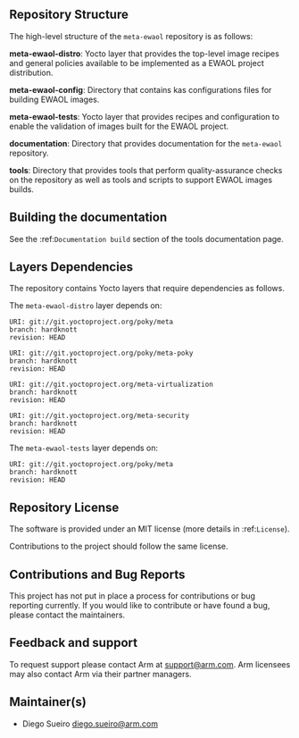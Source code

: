 ## Repository Structure

The high-level structure of the `meta-ewaol` repository is as follows:

**meta-ewaol-distro**:
  Yocto layer that provides the top-level image recipes and general policies
  available to be implemented as a EWAOL project distribution.

**meta-ewaol-config**:
  Directory that contains kas configurations files for building EWAOL images.

**meta-ewaol-tests**:
  Yocto layer that provides recipes and configuration to enable the validation
  of images built for the EWAOL project.

**documentation**:
  Directory that provides documentation for the `meta-ewaol` repository.

**tools**:
  Directory that provides tools that perform quality-assurance checks on the
  repository as well as tools and scripts to support EWAOL images builds.

## Building the documentation

See the :ref:`Documentation build` section of the tools documentation page.

## Layers Dependencies


The repository contains Yocto layers that require dependencies as follows.

The `meta-ewaol-distro` layer depends on:

    URI: git://git.yoctoproject.org/poky/meta
    branch: hardknott
    revision: HEAD

    URI: git://git.yoctoproject.org/poky/meta-poky
    branch: hardknott
    revision: HEAD

    URI: git://git.yoctoproject.org/meta-virtualization
    branch: hardknott
    revision: HEAD

    URI: git://git.yoctoproject.org/meta-security
    branch: hardknott
    revision: HEAD

The `meta-ewaol-tests` layer depends on:

    URI: git://git.yoctoproject.org/poky/meta
    branch: hardknott
    revision: HEAD

## Repository License

The software is provided under an MIT license (more details in :ref:`License`).

Contributions to the project should follow the same license.

## Contributions and Bug Reports

This project has not put in place a process for contributions or bug reporting
currently. If you would like to contribute or have found a bug, please contact
the maintainers.

## Feedback and support

To request support please contact Arm at support@arm.com. Arm licensees may
also contact Arm via their partner managers.

## Maintainer(s)

* Diego Sueiro <diego.sueiro@arm.com>
